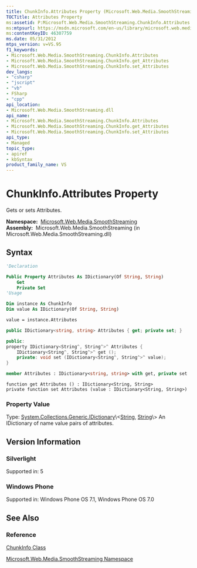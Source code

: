 ```yaml
---
title: ChunkInfo.Attributes Property (Microsoft.Web.Media.SmoothStreaming)
TOCTitle: Attributes Property
ms:assetid: P:Microsoft.Web.Media.SmoothStreaming.ChunkInfo.Attributes
ms:mtpsurl: https://msdn.microsoft.com/en-us/library/microsoft.web.media.smoothstreaming.chunkinfo.attributes(v=VS.95)
ms:contentKeyID: 46307759
ms.date: 05/31/2012
mtps_version: v=VS.95
f1_keywords:
- Microsoft.Web.Media.SmoothStreaming.ChunkInfo.Attributes
- Microsoft.Web.Media.SmoothStreaming.ChunkInfo.get_Attributes
- Microsoft.Web.Media.SmoothStreaming.ChunkInfo.set_Attributes
dev_langs:
- "csharp"
- "jscript"
- "vb"
- FSharp
- "cpp"
api_location:
- Microsoft.Web.Media.SmoothStreaming.dll
api_name:
- Microsoft.Web.Media.SmoothStreaming.ChunkInfo.Attributes
- Microsoft.Web.Media.SmoothStreaming.ChunkInfo.get_Attributes
- Microsoft.Web.Media.SmoothStreaming.ChunkInfo.set_Attributes
api_type:
- Managed
topic_type:
- apiref
- kbSyntax
product_family_name: VS
---
```


# ChunkInfo.Attributes Property

Gets or sets Attributes.

**Namespace:**  [Microsoft.Web.Media.SmoothStreaming](microsoft-web-media-smoothstreaming-namespace_1.md)  
**Assembly:**  Microsoft.Web.Media.SmoothStreaming (in Microsoft.Web.Media.SmoothStreaming.dll)

## Syntax

```vb
'Declaration

Public Property Attributes As IDictionary(Of String, String)
    Get
    Private Set
'Usage

Dim instance As ChunkInfo
Dim value As IDictionary(Of String, String)

value = instance.Attributes
```

```csharp
public IDictionary<string, string> Attributes { get; private set; }
```

```cpp
public:
property IDictionary<String^, String^>^ Attributes {
    IDictionary<String^, String^>^ get ();
    private: void set (IDictionary<String^, String^>^ value);
}
```

``` fsharp
member Attributes : IDictionary<string, string> with get, private set
```

```jscript
function get Attributes () : IDictionary<String, String>
private function set Attributes (value : IDictionary<String, String>)
```

### Property Value

Type: [System.Collections.Generic.IDictionary](https://msdn.microsoft.com/library/s4ys34ea\(v=vs.95\))\<[String](https://msdn.microsoft.com/library/s1wwdcbf\(v=vs.95\)), [String](https://msdn.microsoft.com/library/s1wwdcbf\(v=vs.95\))\>  
An IDictionary of name value pairs of attributes.

## Version Information

### Silverlight

Supported in: 5  

### Windows Phone

Supported in: Windows Phone OS 7.1, Windows Phone OS 7.0  

## See Also

### Reference

[ChunkInfo Class](chunkinfo-class-microsoft-web-media-smoothstreaming_1.md)

[Microsoft.Web.Media.SmoothStreaming Namespace](microsoft-web-media-smoothstreaming-namespace_1.md)

